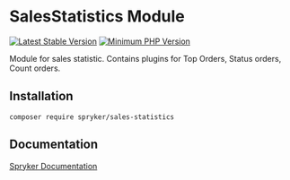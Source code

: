 # SalesStatistics Module
[![Latest Stable Version](https://poser.pugx.org/spryker/sales-statistics/v/stable.svg)](https://packagist.org/packages/spryker/sales-statistics)
[![Minimum PHP Version](https://img.shields.io/badge/php-%3E%3D%207.4-8892BF.svg)](https://php.net/)

Module for sales statistic. Contains plugins for Top Orders, Status orders, Count orders.

## Installation

```
composer require spryker/sales-statistics
```

## Documentation

[Spryker Documentation](https://docs.spryker.com)
